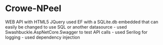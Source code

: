 # Crowe-NPeel
WEB API with HTML5 JQuery
used EF with a SQLite.db embedded that can easily be changed to use SQL or another datasource -
used Swashbuckle.AspNetCore.Swagger to test API calls -
used Serilog for logging -
used dependency injection
